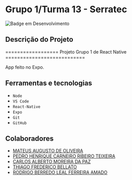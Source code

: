 # Grupo 1/Turma 13 - Serratec
![Badge em Desenvolvimento](http://img.shields.io/static/v1?label=STATUS&message=EM%20DESENVOLVIMENTO&color=GREEN&style=for-the-badge)

## Descrição do Projeto
<p>
================== Projeto Grupo 1 de React Native ===========================

App feito no Expo.

</p>


## Ferramentas e tecnologias
- ``Node``
- ``VS Code``
- ``React-Native``
- ``Expo``
- ``Git``
- ``GitHub``

## Colaboradores
- [MATEUS AUGUSTO DE OLIVEIRA](https://github.com/MateusOliveira991)
- [PEDRO HENRIQUE CARNEIRO RIBEIRO TEIXEIRA](https://github.com/PedroTeixeira13)
- [CARLOS ALBERTO MOREIRA DA PAZ](https://github.com/CarlosAlbertoMPZ)
- [THIAGO FREDERICO BELLATO](https://github.com/thiagobellato)
- [RODRIGO BERREDO LEAL FERREIRA AMADO](https://github.com/rblfa)
